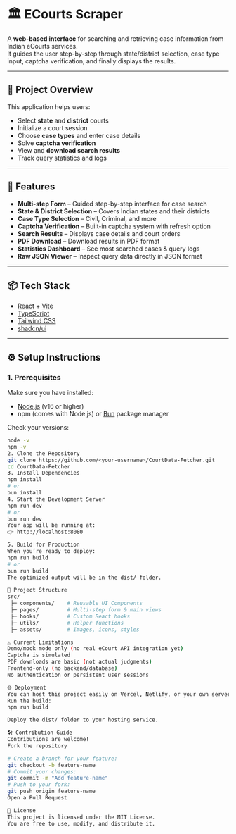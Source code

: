# 🏛️ ECourts Scraper

A **web-based interface** for searching and retrieving case information from Indian eCourts services.  
It guides the user step-by-step through state/district selection, case type input, captcha verification, and finally displays the results.

---

## 📌 Project Overview

This application helps users:

- Select **state** and **district** courts  
- Initialize a court session  
- Choose **case types** and enter case details  
- Solve **captcha verification**  
- View and **download search results**  
- Track query statistics and logs  

---

## 🚀 Features

- **Multi-step Form** – Guided step-by-step interface for case search  
- **State & District Selection** – Covers Indian states and their districts  
- **Case Type Selection** – Civil, Criminal, and more  
- **Captcha Verification** – Built-in captcha system with refresh option  
- **Search Results** – Displays case details and court orders  
- **PDF Download** – Download results in PDF format  
- **Statistics Dashboard** – See most searched cases & query logs  
- **Raw JSON Viewer** – Inspect query data directly in JSON format  

---

## 📦 Tech Stack

- [React](https://react.dev/) + [Vite](https://vitejs.dev/)  
- [TypeScript](https://www.typescriptlang.org/)  
- [Tailwind CSS](https://tailwindcss.com/)  
- [shadcn/ui](https://ui.shadcn.com/)  

---

## ⚙️ Setup Instructions

### 1. Prerequisites
Make sure you have installed:
- [Node.js](https://nodejs.org/) (v16 or higher)  
- npm (comes with Node.js) or [Bun](https://bun.sh/) package manager  

Check your versions:
```bash
node -v
npm -v
2. Clone the Repository
git clone https://github.com/<your-username>/CourtData-Fetcher.git
cd CourtData-Fetcher
3. Install Dependencies
npm install
# or
bun install
4. Start the Development Server
npm run dev
# or
bun run dev
Your app will be running at:
👉 http://localhost:8080

5. Build for Production
When you’re ready to deploy:
npm run build
# or
bun run build
The optimized output will be in the dist/ folder.

📂 Project Structure
src/
 ├─ components/    # Reusable UI Components
 ├─ pages/         # Multi-step form & main views
 ├─ hooks/         # Custom React hooks
 ├─ utils/         # Helper functions
 ├─ assets/        # Images, icons, styles

⚠️ Current Limitations
Demo/mock mode only (no real eCourt API integration yet)
Captcha is simulated
PDF downloads are basic (not actual judgments)
Frontend-only (no backend/database)
No authentication or persistent user sessions

🌐 Deployment
You can host this project easily on Vercel, Netlify, or your own server.
Run the build:
npm run build

Deploy the dist/ folder to your hosting service.

🛠️ Contribution Guide
Contributions are welcome!
Fork the repository

# Create a branch for your feature:
git checkout -b feature-name
# Commit your changes:
git commit -m "Add feature-name"
# Push to your fork:
git push origin feature-name
Open a Pull Request

📜 License
This project is licensed under the MIT License.
You are free to use, modify, and distribute it.
